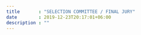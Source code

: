 ```yaml
---
title       : "SELECTION COMMITTEE / FINAL JURY"
date        : 2019-12-23T20:17:01+06:00
description : ""
---
```

